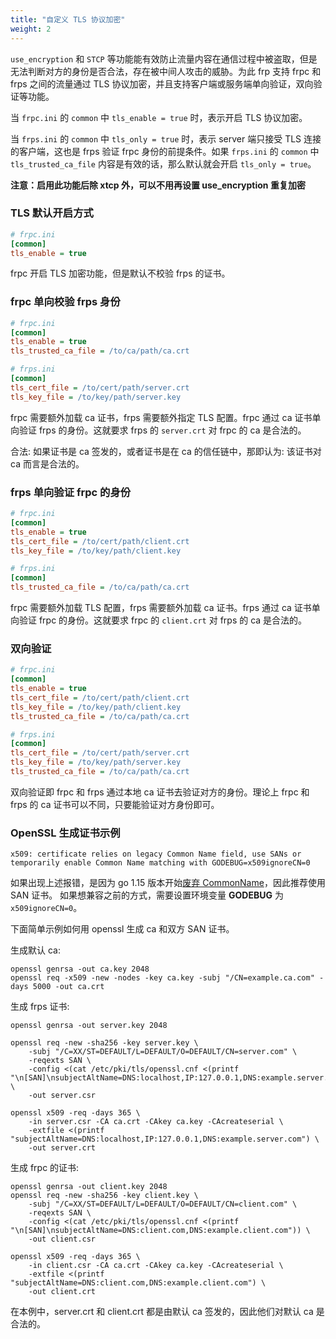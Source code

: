 ```yaml
---
title: "自定义 TLS 协议加密"
weight: 2
---
```


`use_encryption` 和 `STCP` 等功能能有效防止流量内容在通信过程中被盗取，但是无法判断对方的身份是否合法，存在被中间人攻击的威胁。为此 frp 支持 frpc 和 frps 之间的流量通过 TLS 协议加密，并且支持客户端或服务端单向验证，双向验证等功能。

当 `frpc.ini` 的 `common` 中 `tls_enable = true` 时，表示开启 TLS 协议加密。

当 `frps.ini` 的 `common` 中 `tls_only = true` 时，表示 server 端只接受 TLS 连接的客户端，这也是 frps 验证 frpc 身份的前提条件。如果 `frps.ini` 的 `common` 中 `tls_trusted_ca_file` 内容是有效的话，那么默认就会开启 `tls_only = true`。

**注意：启用此功能后除 xtcp 外，可以不用再设置 use_encryption 重复加密**

### TLS 默认开启方式

```ini
# frpc.ini
[common]
tls_enable = true 
```

frpc 开启 TLS 加密功能，但是默认不校验 frps 的证书。

### frpc 单向校验 frps 身份

```ini
# frpc.ini
[common]
tls_enable = true
tls_trusted_ca_file = /to/ca/path/ca.crt

# frps.ini
[common]
tls_cert_file = /to/cert/path/server.crt
tls_key_file = /to/key/path/server.key
```

frpc 需要额外加载 ca 证书，frps 需要额外指定 TLS 配置。frpc 通过 ca 证书单向验证 frps 
的身份。这就要求 frps 的 `server.crt` 对 frpc 的 ca 是合法的。

合法: 如果证书是 ca 签发的，或者证书是在 ca 的信任链中，那即认为: 该证书对 ca 而言是合法的。

### frps 单向验证 frpc 的身份

```ini
# frpc.ini
[common]
tls_enable = true
tls_cert_file = /to/cert/path/client.crt
tls_key_file = /to/key/path/client.key

# frps.ini
[common]
tls_trusted_ca_file = /to/ca/path/ca.crt
```

frpc 需要额外加载 TLS 配置，frps 需要额外加载 ca 证书。frps 通过 ca 证书单向验证 frpc 的身份。这就要求 frpc 的 `client.crt` 对 frps 的 ca 是合法的。

### 双向验证

```ini
# frpc.ini
[common]
tls_enable = true
tls_cert_file = /to/cert/path/client.crt
tls_key_file = /to/key/path/client.key
tls_trusted_ca_file = /to/ca/path/ca.crt

# frps.ini
[common]
tls_cert_file = /to/cert/path/server.crt
tls_key_file = /to/key/path/server.key
tls_trusted_ca_file = /to/ca/path/ca.crt
```

双向验证即 frpc 和 frps 通过本地 ca 证书去验证对方的身份。理论上 frpc 和 frps 的 ca 证书可以不同，只要能验证对方身份即可。

### OpenSSL 生成证书示例

`x509: certificate relies on legacy Common Name field, use SANs or temporarily
enable Common Name matching with GODEBUG=x509ignoreCN=0`

如果出现上述报错，是因为 go 1.15 版本开始[废弃 CommonName](https://golang.org/doc/go1.15#commonname)，因此推荐使用 SAN 证书。
如果想兼容之前的方式，需要设置环境变量 **GODEBUG** 为 `x509ignoreCN=0`。

下面简单示例如何用 openssl 生成 ca 和双方 SAN 证书。

生成默认 ca:
```
openssl genrsa -out ca.key 2048
openssl req -x509 -new -nodes -key ca.key -subj "/CN=example.ca.com" -days 5000 -out ca.crt
```

生成 frps 证书:
```
openssl genrsa -out server.key 2048

openssl req -new -sha256 -key server.key \
    -subj "/C=XX/ST=DEFAULT/L=DEFAULT/O=DEFAULT/CN=server.com" \
    -reqexts SAN \
    -config <(cat /etc/pki/tls/openssl.cnf <(printf "\n[SAN]\nsubjectAltName=DNS:localhost,IP:127.0.0.1,DNS:example.server.com")) \
    -out server.csr

openssl x509 -req -days 365 \
	-in server.csr -CA ca.crt -CAkey ca.key -CAcreateserial \
	-extfile <(printf "subjectAltName=DNS:localhost,IP:127.0.0.1,DNS:example.server.com") \
	-out server.crt
```

生成 frpc 的证书:
```
openssl genrsa -out client.key 2048
openssl req -new -sha256 -key client.key \
    -subj "/C=XX/ST=DEFAULT/L=DEFAULT/O=DEFAULT/CN=client.com" \
    -reqexts SAN \
    -config <(cat /etc/pki/tls/openssl.cnf <(printf "\n[SAN]\nsubjectAltName=DNS:client.com,DNS:example.client.com")) \
    -out client.csr

openssl x509 -req -days 365 \
    -in client.csr -CA ca.crt -CAkey ca.key -CAcreateserial \
	-extfile <(printf "subjectAltName=DNS:client.com,DNS:example.client.com") \
	-out client.crt
```

在本例中，server.crt 和 client.crt 都是由默认 ca 签发的，因此他们对默认 ca 是合法的。